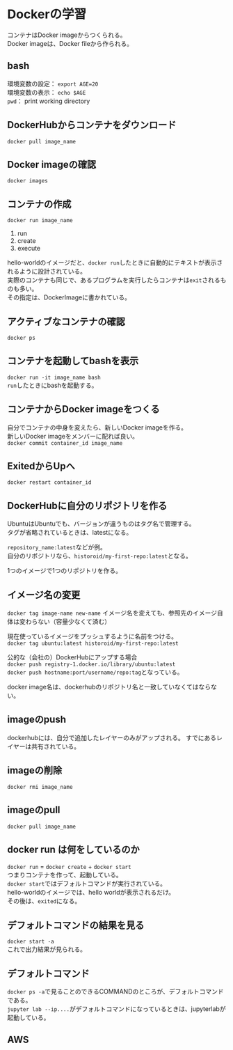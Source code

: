 # Dockerの学習

コンテナはDocker imageからつくられる。  
Docker imageは、Docker fileから作られる。

## bash
環境変数の設定： `export AGE=20`  
環境変数の表示： `echo $AGE`  
`pwd`： print working directory

## DockerHubからコンテナをダウンロード
`docker pull image_name`

## Docker imageの確認
`docker images`

## コンテナの作成
`docker run image_name`  

1. run
1. create
1. execute

hello-worldのイメージだと、`docker run`したときに自動的にテキストが表示されるように設計されている。  
実際のコンテナも同じで、あるプログラムを実行したらコンテナは`exit`されるものも多い。  
その指定は、DockerImageに書かれている。

## アクティブなコンテナの確認
`docker ps`

## コンテナを起動してbashを表示
`docker run -it image_name bash`  
 `run`したときにbashを起動する。
 
## コンテナからDocker imageをつくる
自分でコンテナの中身を変えたら、新しいDocker imageを作る。  
新しいDocker imageをメンバーに配れば良い。  
`docker commit container_id image_name`

## ExitedからUpへ
`docker restart container_id`

## DockerHubに自分のリポジトリを作る
UbuntuはUbuntuでも、バージョンが違うものはタグ名で管理する。  
タグが省略されているときは、latestになる。

`repository_name:latest`などが例。  
自分のリポジトリなら、`historoid/my-first-repo:latest`となる。

1つのイメージで1つのリポジトリを作る。

## イメージ名の変更
`docker tag image-name new-name` 
イメージ名を変えても、参照先のイメージ自体は変わらない（容量少なくて済む）

現在使っているイメージをプッシュするように名前をつける。  
`docker tag ubuntu:latest historoid/my-first-repo:latest`

公的な（会社の）DockerHubにアップする場合  
`docker push registry-1.docker.io/library/ubuntu:latest`  
`docker push hostname:port/username/repo:tag`となっている。

docker image名は、dockerhubのリポジトリ名と一致していなくてはならない。  

## imageのpush
dockerhubには、自分で追加したレイヤーのみがアップされる。 
すでにあるレイヤーは共有されている。

## imageの削除
`docker rmi image_name`

## imageのpull
`docker pull image_name`

## docker run は何をしているのか
`docker run` = `docker create` + `docker start`  
つまりコンテナを作って、起動している。  
`docker start`ではデフォルトコマンドが実行されている。  
hello-worldのイメージでは、hello worldが表示されるだけ。  
その後は、`exited`になる。

## デフォルトコマンドの結果を見る
`docker start -a`  
これで出力結果が見られる。

## デフォルトコマンド
`docker ps -a`で見ることのできるCOMMANDのところが、デフォルトコマンドである。  
`jupyter lab --ip....`がデフォルトコマンドになっているときは、jupyterlabが起動している。

## AWS





















